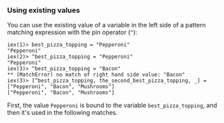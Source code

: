 ### Using existing values

You can use the existing value of a variable in the left side of a pattern matching expression with the pin operator (`^`):

```irb
iex(1)> best_pizza_topping = "Pepperoni"
"Pepperoni"
iex(2)> ^best_pizza_topping = "Pepperoni"
"Pepperoni"
iex(3)> ^best_pizza_topping = "Bacon"
** (MatchError) no match of right hand side value: "Bacon"
iex(3)> [^best_pizza_topping, the_second_best_pizza_topping, _] = ["Pepperoni", "Bacon", "Mushrooms"]
["Pepperoni", "Bacon", "Mushrooms"]
```

First, the value `Pepperoni` is bound to the variable `best_pizza_topping`, and then it's used in the following matches.
